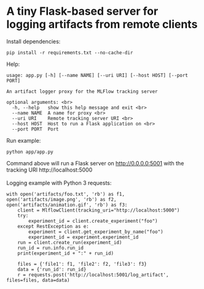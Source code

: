 # A tiny Flask-based server for logging artifacts from remote clients

Install dependencies:
```
pip install -r requirements.txt --no-cache-dir
```
Help:
```
usage: app.py [-h] [--name NAME] [--uri URI] [--host HOST] [--port PORT]

An artifact logger proxy for the MLFlow tracking server

optional arguments: <br>
  -h, --help   show this help message and exit <br>
  --name NAME  A name for proxy <br>
  --uri URI    Remote tracking server URI <br>
  --host HOST  Host to run a Flask application on <br>
  --port PORT  Port 
```
Run example:
```
python app/app.py
```
Command above will run a Flask server on http://0.0.0.0:5001 with the tracking URI http://localhost:5000 <br><br>
Logging example with Python 3 requests:
```
with open('artifacts/foo.txt', 'rb') as f1, open('artifacts/image.png', 'rb') as f2, open('artifacts/animation.gif', 'rb') as f3:
    client = MlflowClient(tracking_uri="http://localhost:5000")
    try:
        experiment_id = client.create_experiment("foo")
    except RestException as e:
        experiment = client.get_experiment_by_name("foo")
        experiment_id = experiment.experiment_id
    run = client.create_run(experiment_id)
    run_id = run.info.run_id
    print(experiment_id + ":" + run_id)

    files = {'file1': f1, 'file2': f2, 'file3': f3}
    data = {'run_id': run_id}
    r = requests.post('http://localhost:5001/log_artifact', files=files, data=data)
```
